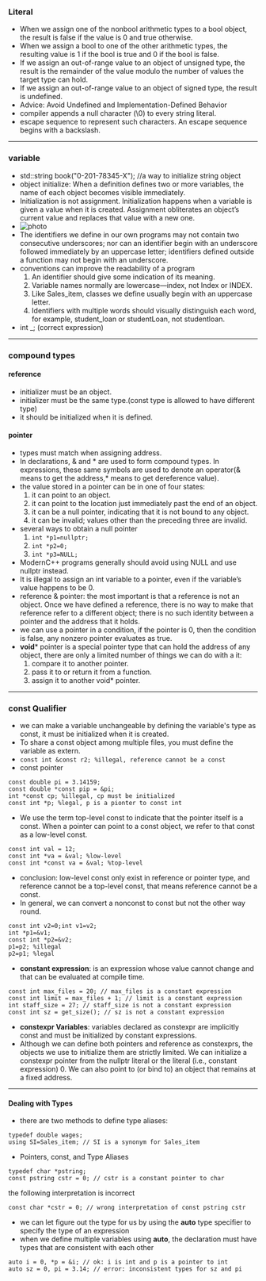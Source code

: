 ### Literal
- When we assign one of the nonbool arithmetic types to a bool object, the
result is false if the value is 0 and true otherwise.
- When we assign a bool to one of the other arithmetic types, the resulting
value is 1 if the bool is true and 0 if the bool is false.
- If we assign an out-of-range value to an object of unsigned type, the result is
the remainder of the value modulo the number of values the target type can
hold.
- If we assign an out-of-range value to an object of signed type, the result is
undefined.
- Advice: Avoid Undefined and Implementation-Defined Behavior
- compiler appends a null character (\0) to every string literal.
- escape sequence to represent such characters. An escape sequence begins with a backslash.
---
### variable
- std::string book("0-201-78345-X"); //a way to initialize string object
- object initialize: When a
definition defines two or more variables, the name of each object becomes visible
immediately.
- Initialization is not assignment. Initialization happens when a variable is given
a value when it is created. Assignment obliterates an object’s current value
and replaces that value with a new one.
- ![photo](http://ouewqfsxw.bkt.clouddn.com/Capture.PNG)
- The
identifiers we define in our own programs may not contain two consecutive
underscores; nor can an identifier begin with an underscore followed immediately by
an uppercase letter; identifiers defined outside a function may not begin
with an underscore.
- conventions can improve the readability of a program
  1. An identifier should give some indication of its meaning.
  2. Variable names normally are lowercase—index, not Index or INDEX.
  3. Like Sales_item, classes we define usually begin with an uppercase letter.
  4. Identifiers with multiple words should visually distinguish each word, for
example, student_loan or studentLoan, not studentloan.
- int _; (correct expression)
---
### compound types
#### reference
- initializer must be an object.
- initializer must be the same type.(const type is allowed to have different type)
- it should be initialized when it is defined.

#### pointer
- types must match when assigning address.
- In declarations, & and * are used to form compound types. In expressions,
these same symbols are used to denote an operator(& means to get the address,* means to get dereference value).
- the value stored in a pointer can be in one of four states:
  1. it can point to an object.
  2. it can point to the location just immediately past the end of an object.
  3. it can be a null pointer, indicating that it is not bound to any object.
  4. it can be invalid; values other than the preceding three are invalid.
- several ways to obtain a null pointer
  1. ```int *p1=nullptr;```
  2. ```int *p2=0;```
  3. ```int *p3=NULL;```
- ModernC++ programs generally should avoid using NULL and use nullptr instead.
- It is illegal to assign an int variable to a pointer, even if the variable’s value
happens to be 0.
- reference & pointer: the most important is that a reference is not an object. Once we have defined a reference, there is no way to make that reference
refer to a different object; there is no such identity between a pointer and the address that it holds.
- we can use a pointer in a condition, if the pointer is 0,
then the condition is false, any nonzero pointer evaluates as true.
- **void*** pointer is a special pointer type that can hold the address of any object, there are only a limited number of things we can do with a it:
  1. compare it to another pointer.
  2. pass it to or return it from a function.
  3. assign it to another void* pointer.
---
### const Qualifier
- we can make a variable unchangeable by defining the variable's type as const, it must be initialized when it is created.
- To share a const object among multiple files, you must define the variable
as extern.
- ```const int &const r2; %illegal, reference cannot be a const```
- const pointer
```
const double pi = 3.14159;
const double *const pip = &pi;
int *const cp; %illegal, cp must be initialized
const int *p; %legal, p is a pionter to const int
```
- We use the term top-level const to indicate that the
pointer itself is a const. When a pointer can point to a const object, we refer to
that const as a low-level const.
```
const int val = 12;
const int *va = &val; %low-level
const int *const va = &val; %top-level
```
- conclusion: low-level const only exist in reference or pointer type, and reference cannot be a top-level const, that means reference cannot be a const.
- In general, we can convert a
nonconst to const but not the other way round.
```
const int v2=0;int v1=v2;
int *p1=&v1;
const int *p2=&v2;
p1=p2; %illegal
p2=p1; %legal
```
- **constant expression**: is an expression whose value cannot change and that can be
evaluated at compile time.
```
const int max_files = 20; // max_files is a constant expression
const int limit = max_files + 1; // limit is a constant expression
int staff_size = 27; // staff_size is not a constant expression
const int sz = get_size(); // sz is not a constant expression
```
- **constexpr Variables**: variables
declared as constexpr are implicitly const and must be initialized by constant
expressions.
- Although we can define both pointers and reference as constexprs, the objects we
use to initialize them are strictly limited. We can initialize a constexpr pointer from
the nullptr literal or the literal (i.e., constant expression) 0. We can also point to
(or bind to) an object that remains at a fixed address.
---
#### Dealing with Types
- there are two methods to define type aliases:
```
typedef double wages;
using SI=Sales_item; // SI is a synonym for Sales_item
```
- Pointers, const, and Type Aliases
```
typedef char *pstring;
const pstring cstr = 0; // cstr is a constant pointer to char
```
the following interpretation is incorrect
```
const char *cstr = 0; // wrong interpretation of const pstring cstr
```
- we can let
figure out the type for us by using the **auto** type specifier to specify the type of an expression
- when we define multiple variables using **auto**, the declaration must have types that are consistent with each other
```
auto i = 0, *p = &i; // ok: i is int and p is a pointer to int
auto sz = 0, pi = 3.14; // error: inconsistent types for sz and pi
```
